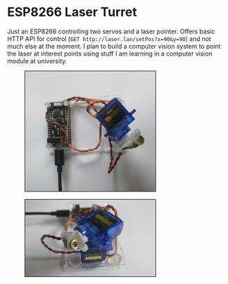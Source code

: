 # ESP8266 Laser Turret
Just an ESP8266 controlling two servos and a laser pointer. Offers basic HTTP API for control (`GET http://laser.lan/setPos?x=90&y=90`) and not much else at the moment. I plan to build a computer vision system to point the laser at interest points using stuff I am learning in a computer vision module at university.

<figure>
<img width="300" src="../Images/laser-1.png" alt="" style="border:1px solid black;"/>
<figcaption style="font-style: italic;">
</figcaption>
</figure>

<figure>
<img width="300" src="../Images/laser-2.png" alt="" style="border:1px solid black;"/>
<figcaption style="font-style: italic;">
</figcaption>
</figure>